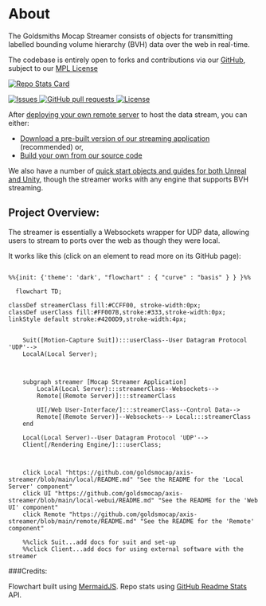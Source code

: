 # About

The Goldsmiths Mocap Streamer consists of objects for transmitting labelled bounding volume hierarchy (BVH) data over the web in real-time.

The codebase is entirely open to forks and contributions via our [GitHub](https://github.com/goldsmocap/axis-streamer/), subject to our [MPL License](https://github.com/goldsmocap/axis-streamer/blob/main/LICENSE)


<!-- Repo Card -->
[![Repo Stats Card](https://github-readme-stats.vercel.app/api/pin/?username=goldsmocap&repo=mocap-streamer)](https://github.com/goldsmocap/mocap-streamer) 


<!--- Using html to add CSS ID "gitBadge"--->

<a href="https://github.com/goldsmocap/mocap-streamer/issues" id="gitBadge">
      <img alt="Issues" src="https://img.shields.io/github/issues/goldsmocap/mocap-streamer?color=CCFF00" />
    </a>
 <a href="https://github.com/goldsmocap/mocap-streamer/pulls" id="gitBadge">
      <img alt="GitHub pull requests" src="https://img.shields.io/github/issues-pr/goldsmocap/mocap-streamer?color=4200D9" />
    </a>
<a href="https://github.com/goldsmocap/axis-streamer/blob/main/LICENSE" id="gitBadge">
      <img alt="License" src="https://img.shields.io/github/license/goldsmocap/mocap-streamer?color=FF007B" />
    </a>



After [deploying your own remote server](https://github.com/goldsmocap/axis-streamer/tree/main/remote#deploying-to-digital-ocean) to host the data stream, you can either:

- [Download a pre-built version of our streaming application](https://github.com/goldsmocap/axis-streamer/releases/latest) (recommended) or,
- [Build your own from our source code](https://github.com/goldsmocap/axis-streamer/blob/main/README.md#making-a-release)

We also have a number of [quick start objects and guides for both Unreal and Unity](https://app.gitbook.com/o/MtYGZjwZQdzw3gS72cG9/home), though the streamer works with any engine that supports BVH streaming.

## Project Overview:

The streamer is essentially a Websockets wrapper for UDP data, allowing users to stream to ports over the web as though they were local. 

It works like this (click on an element to read more on its GitHub page):

<!--- the subgraph styling is handled by '.cluster rect 2' so I'm loading a 'dark' init theme to colour it grey while staying in markdown. Feel free to change once implementing in a website with stylesheets--->

```mermaid

%%{init: {'theme': 'dark', "flowchart" : { "curve" : "basis" } } }%%

  flowchart TD;

classDef streamerClass fill:#CCFF00, stroke-width:0px;
classDef userClass fill:#FF007B,stroke:#333,stroke-width:0px;
linkStyle default stroke:#4200D9,stroke-width:4px;


    Suit([Motion-Capture Suit]):::userClass--User Datagram Protocol 'UDP'-->
    LocalA(Local Server);



    subgraph streamer [Mocap Streamer Application]
        LocalA(Local Server):::streamerClass--Websockets-->
        Remote[(Remote Server)]:::streamerClass
        
        UI[/Web User-Interface/]:::streamerClass--Control Data-->
        Remote[(Remote Server)]--Websockets--> Local:::streamerClass
    end

    Local(Local Server)--User Datagram Protocol 'UDP'--> 
    Client[/Rendering Engine/]:::userClass;


    
    click Local "https://github.com/goldsmocap/axis-streamer/blob/main/local/README.md" "See the README for the 'Local Server' component"
    click UI "https://github.com/goldsmocap/axis-streamer/blob/main/local-webui/README.md" "See the README for the 'Web UI' component"
    click Remote "https://github.com/goldsmocap/axis-streamer/blob/main/remote/README.md" "See the README for the 'Remote' component"
    
    %%click Suit...add docs for suit and set-up
    %%click Client...add docs for using external software with the streamer

```

###Credits:

Flowchart built using [MermaidJS](https://mermaid-js.github.io/mermaid/#/). Repo stats using [GitHub Readme Stats](https://github.com/anuraghazra/github-readme-stats#readme) API.